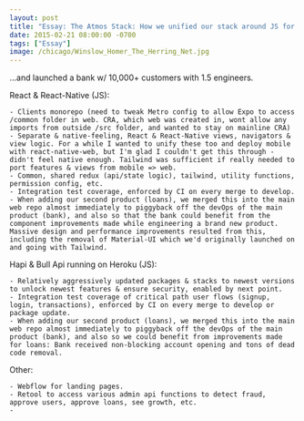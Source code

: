 ```yaml
---
layout: post
title: "Essay: The Atmos Stack: How we unified our stack around JS for maximum fintech startup efficiency"
date: 2015-02-21 08:00:00 -0700
tags: ["Essay"]
image: /chicago/Winslow_Homer_The_Herring_Net.jpg
---
```


...and launched a bank w/ 10,000+ customers with 1.5 engineers.

React & React-Native (JS):

    - Clients monorepo (need to tweak Metro config to allow Expo to access /common folder in web. CRA, which web was created in, wont allow any imports from outside /src folder, and wanted to stay on mainline CRA)
    - Separate & native-feeling, React & React-Native views, navigators & view logic. For a while I wanted to unify these too and deploy mobile with react-native-web, but I'm glad I couldn't get this through - didn't feel native enough. Tailwind was sufficient if really needed to port features & views from mobile => web.
    - Common, shared redux (api/state logic), tailwind, utility functions, permission config, etc.
    - Integration test coverage, enforced by CI on every merge to develop.
    - When adding our second product (loans), we merged this into the main web repo almost immediately to piggyback off the devOps of the main product (bank), and also so that the bank could benefit from the component improvements made while engineering a brand new product. Massive design and performance improvements resulted from this, including the removal of Material-UI which we'd originally launched on and going with Tailwind.

Hapi & Bull Api running on Heroku (JS):

    - Relatively aggressively updated packages & stacks to newest versions to unlock newest features & ensure security, enabled by next point.
    - Integration test coverage of critical path user flows (signup, login, transactions), enforced by CI on every merge to develop or package update.
    - When adding our second product (loans), we merged this into the main web repo almost immediately to piggyback off the devOps of the main product (bank), and also so we could benefit from improvements made for loans: Bank received non-blocking account opening and tons of dead code removal.

Other:

    - Webflow for landing pages.
    - Retool to access various admin api functions to detect fraud, approve users, approve loans, see growth, etc.
    -
